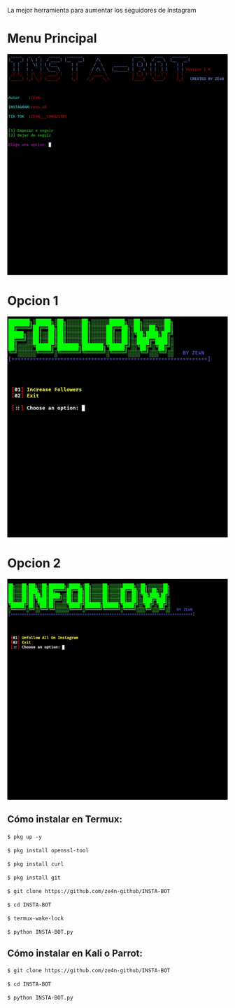 La mejor herramienta para aumentar los seguidores de Instagram



# Menu Principal
<p align="center">
  <img src="https://github.com/ze4n-github/INSTA-BOT/blob/main/menu%20principal.jpg">
</p>

# Opcion 1

<p align="center">
  <img src="https://github.com/ze4n-github/INSTA-BOT/blob/main/opcion1.jpg">
</p>



# Opcion 2

<p align="center">
  <img src="https://github.com/ze4n-github/INSTA-BOT/blob/main/opcion2.jpg">
</p>




## Cómo instalar en Termux:

`$ pkg up -y`

`$ pkg install openssl-tool`

`$ pkg install curl`

`$ pkg install git`

`$ git clone https://github.com/ze4n-github/INSTA-BOT`

`$ cd INSTA-BOT`

`$ termux-wake-lock`

`$ python INSTA-BOT.py`



## Cómo instalar en Kali o Parrot:
`$ git clone https://github.com/ze4n-github/INSTA-BOT`

`$ cd INSTA-BOT`

`$ python INSTA-BOT.py`


